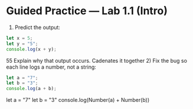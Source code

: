 # Guided Practice — Lab 1.1 (Intro)

1) Predict the output:
```js
let x = 5;
let y = "5";
console.log(x + y);
```
55
Explain why that output occurs.
Cadenates it together
2) Fix the bug so each line logs a number, not a string:
```js
let a = "7";
let b = "3";
console.log(a + b);
```
let a = "7"
let b = "3"
console.log(Number(a) + Number(b))